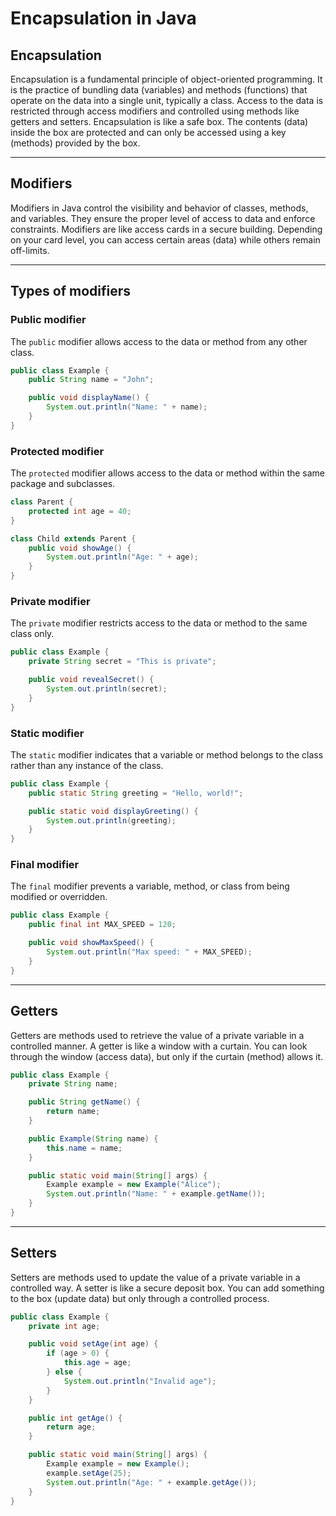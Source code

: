 # Encapsulation in Java

## Encapsulation
Encapsulation is a fundamental principle of object-oriented programming. It is the practice of bundling data (variables) and methods (functions) that operate on the data into a single unit, typically a class. Access to the data is restricted through access modifiers and controlled using methods like getters and setters.
Encapsulation is like a safe box. The contents (data) inside the box are protected and can only be accessed using a key (methods) provided by the box.

---

## Modifiers
Modifiers in Java control the visibility and behavior of classes, methods, and variables. They ensure the proper level of access to data and enforce constraints.
Modifiers are like access cards in a secure building. Depending on your card level, you can access certain areas (data) while others remain off-limits.

---

## Types of modifiers

### Public modifier
The `public` modifier allows access to the data or method from any other class.

```java
public class Example {
    public String name = "John";

    public void displayName() {
        System.out.println("Name: " + name);
    }
}
```

### Protected modifier
The `protected` modifier allows access to the data or method within the same package and subclasses.

```java
class Parent {
    protected int age = 40;
}

class Child extends Parent {
    public void showAge() {
        System.out.println("Age: " + age);
    }
}
```

### Private modifier
The `private` modifier restricts access to the data or method to the same class only.

```java
public class Example {
    private String secret = "This is private";

    public void revealSecret() {
        System.out.println(secret);
    }
}
```

### Static modifier
The `static` modifier indicates that a variable or method belongs to the class rather than any instance of the class.

```java
public class Example {
    public static String greeting = "Hello, world!";

    public static void displayGreeting() {
        System.out.println(greeting);
    }
}
```

### Final modifier
The `final` modifier prevents a variable, method, or class from being modified or overridden.

```java
public class Example {
    public final int MAX_SPEED = 120;

    public void showMaxSpeed() {
        System.out.println("Max speed: " + MAX_SPEED);
    }
}
```

---

## Getters
Getters are methods used to retrieve the value of a private variable in a controlled manner.
A getter is like a window with a curtain. You can look through the window (access data), but only if the curtain (method) allows it.

```java
public class Example {
    private String name;

    public String getName() {
        return name;
    }

    public Example(String name) {
        this.name = name;
    }

    public static void main(String[] args) {
        Example example = new Example("Alice");
        System.out.println("Name: " + example.getName());
    }
}
```

---

## Setters
Setters are methods used to update the value of a private variable in a controlled way.
A setter is like a secure deposit box. You can add something to the box (update data) but only through a controlled process.

```java
public class Example {
    private int age;

    public void setAge(int age) {
        if (age > 0) {
            this.age = age;
        } else {
            System.out.println("Invalid age");
        }
    }

    public int getAge() {
        return age;
    }

    public static void main(String[] args) {
        Example example = new Example();
        example.setAge(25);
        System.out.println("Age: " + example.getAge());
    }
}
```
